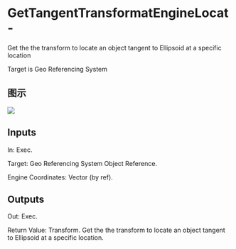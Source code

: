 # GetTangentTransformatEngineLocat-

Get the the transform to locate an object tangent to Ellipsoid at a specific location

Target is Geo Referencing System

## 图示

![]($-20221218-19142037.png)

## Inputs

In: Exec.

Target: Geo Referencing System Object Reference.

Engine Coordinates: Vector (by ref).  

## Outputs

Out: Exec.

Return Value: Transform. Get the the transform to locate an object tangent to Ellipsoid at a specific location.

